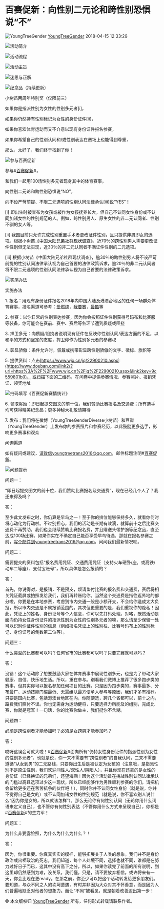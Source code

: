 # 百赛促新：向性别二元论和跨性别恐惧说“不”

![YoungTreeGender](https://img9.doubanio.com/icon/u168108422-6.jpg) [YoungTreeGender](https://www.douban.com/people/168108422/) 2018-04-15 12:33:26

![活动简介](https://img3.doubanio.com/view/note/l/public/p50095757.webp)

![活动流程](https://img9.doubanio.com/view/note/l/public/p50095936.webp)

![活动主旨](https://img2.doubanio.com/view/note/l/public/p49872261.webp)

![迷思与正解](https://img2.doubanio.com/view/note/l/public/p49875461.webp)

![纪念品（持续更新）](https://img1.doubanio.com/view/note/l/public/p49875509.webp)

小树苗两周年特别奖（仅限前三）

如果你是指派性别为女性的性别多元者\[i\]，

如果你仍然持有性别标记为女性的身份证件\[ii\]，

如果你喜欢体育运动而又不介意以现有身份证件报名参赛，

如果你希望自己的性别认同和/或性别表达在赛场上也能得到尊重，

那么，太好了，我们终于找到了你！

![参与百赛促新](https://img2.doubanio.com/view/note/l/public/p49872011.webp)

参与#[百赛促新](https://www.douban.com/search?q=%23%E7%99%BE%E8%B5%9B%E4%BF%83%E6%96%B0%23)#，

和我们一起用100场性别多元者现身其中的体育赛事，

向性别二元论和跨性别恐惧说“NO”，

向不设严苛前提、不限二元选项的性别认同法律承认\[iii\]说“YES”！

\[i\] 即出生时被宣布为女孩或被作为女孩抚养长大，但自己不认同女性身份或不认同加诸女性的性别规范的人。例如，跨性别男人、原生女性的非二元认同者、性别不驯的女人等。

\[ii\] 我国目前只允许完成性别重置手术者更改证件性别，且只提供非男即女的选项。根据小树苗[《中国大陆兄弟社群现状调查》](https://www.douban.com/link2/?url=https%3A%2F%2Fpan.baidu.com%2Fs%2F1kUUaMEz&link2key=9c559801b0)，近70％的跨性别男人需要更改证件性别但无法实现，近30％的非二元认同者不满证件性别的二元选项。

\[iii\] 根据小树苗《中国大陆兄弟社群现状调查》，逾30％的跨性别男人将不设严苛前提的性别认同法律承认视为自己首要的法律政策诉求，逾20％的非二元认同者将不限二元选项的性别认同法律承认视为自己首要的法律政策诉求。

![实施办法](https://img3.doubanio.com/view/note/l/public/p49872012.webp)

实施办法

1\. 报名：用现有身份证件报名2018年内中国大陆及港澳台地区的任何一场群众体育赛事，报名渠道可参考：[爱燃烧](https://www.douban.com/link2/?url=http%3A%2F%2Firanshao.com%2Frace&link2key=9c559801b0)，[我要赛](https://www.douban.com/link2/?url=https%3A%2F%2Fwww.51sai.com%2Findex.php&link2key=9c559801b0)，[最酷](https://www.douban.com/link2/?url=http%3A%2F%2Fzuicool.com%2Fevents&link2key=9c559801b0)等

2\. 参赛：以你日常的性别表达参赛，因为你会按照证件性别获得号码布和比赛服等装备，你可能会在赛前、赛中、赛后等各环节遭到质疑或阻挠

3\. 捍卫多元：向质疑/阻挠者说明现有证件在反映你性别认同/表达方面的不足，以和平的方式和坚定的态度，捍卫你作为性别多元者的参赛权

4\. 彰显骄傲：条件允许时，佩戴或携带彰显跨性别骄傲的文字、徽标、旗帜等

5\. 提供资料：点击[https://www.wjx.cn/jq/22900210.aspx](https://www.douban.com/link2/?url=https%3A%2F%2Fwww.wjx.cn%2Fjq%2F22900210.aspx&link2key=9c559801b0)， 或扫描下面的二维码，在问卷中提供参赛情况、参赛照片、报销凭证、领奖地址

![扫码填写《百赛促新赛情统计》](https://img9.doubanio.com/view/note/l/public/p50100024.webp)

6\. 领取奖励：即日起提交图文的前十位，我们赞助比赛报名及交通费；所有选手均可获得精美纪念品；更多神秘大礼敬请期待

7\. 发布：我们将在微博（YoungTreeGenderDiverse小树苗）和豆瓣（YoungTreeGender）上发布你的参赛照片和参赛经历，以此鼓励更多选手，影响更多赛事和观众

问询渠道

如有疑问或建议，请致信youngtreetrans2016@qq.com，邮件标题注明#[百赛促新](https://www.douban.com/search?q=%23%E7%99%BE%E8%B5%9B%E4%BF%83%E6%96%B0%23)。

![问题提示](https://img9.doubanio.com/view/note/l/public/p49872354.webp)

问题一：

“即日起提交图文的前十位，我们赞助比赛报名及交通费”，现在已经几个人了？我还来得及吗？

答：

至少此文发布之时，你仍算是早鸟之一！至于你的排位能够保持多久，就看你何时将心动化为行动啦。不过别担心，我们的活动是长期有效滴，就算前十之后比赛交通费不再赞助，我们也会继续赞助比赛报名费，并且赠送头带护腕等纪念品，直至达成100场比赛。如果你实在不确定自己能否享受早鸟待遇，那就在报名参赛之前，写个邮件到youngtreetrans2016@qq.com，问问我们最新情况呗。

问题二：

需要提交的资料包括“报名费用凭证、交通费用凭证（支持火车硬卧/座，或高铁/动车二等座）、支付宝账号”，所以具体是怎么报销的？

答：

首先，你说得对，是报销，不是预支，烦请垫付比赛的报名费和交通费，赛后将相关凭证截屏或拍照发给我们，我们再转账给你。当然这个交通费是指往返外地的部分啦，你要是在本地参赛，考虑到市内交通一般是小额开支，不会给你造成太大负担，所以市内交通是不属报销范围的。其次但更重要的是，我们重视你的隐私！因此，凭证上的姓名、身份证号等个人信息，你可以先打码处理。对咯，既然活动是面向仍持女性身份证件的指派性别为女性的性别多元者的嘛，那么请至少保留一处可以识别你证件性别的信息（例如报名凭证上的性别栏、比赛号码布上的性别标记、身份证号的倒数第二位等）。

问题三：

什么类型的比赛都可以吗？任何省市的比赛都可以吗？只要完赛就可以吗？

答：

没错！这个活动除了想要鼓励大家在体育赛事中展现性别多元，也是为了带动大家健康、自信、快乐地生活。所以，重在参与。别看我们微博上推荐了很多跑步类的赛事，但其实你可以报名参加任何项目的比赛。只是因为跑步类的，赛事最多、分布最广、运动技能门槛最低、无需组队最方便单人参与等原因，我们才多有推荐。只要是国内比赛，包括港澳台地区在内，你随便选，跨几个省都可以，前十之内，路费我们照付不误。你也无需身为运动健将，只要选择力所能及的组别，完成比赛，你就是冠军！一句话，你的比赛你做主，我们挺你不含糊。

问题四：

必须是跨性别者才能参加吗？必须是女跨男才能参加吗？

答：

哎呀这误会可就大啦！#[百赛促新](https://www.douban.com/search?q=%23%E7%99%BE%E8%B5%9B%E4%BF%83%E6%96%B0%23)#面向所有“仍持女性身份证件的指派性别为女性的性别多元者”，也就是说，你一来不需要有“跨性别者”的自我认同，二来不需要遵循“从女到男”的二元路线，只要你出生后是被认定为女孩的（注意哦，是指派性别不是原生性别，我们欢迎间性人/双性人/阴阳人），并且你现在还拿的是女性的身份证（已经换证的兄弟们，还望海涵！因为这个活动旨在挑战性别认同法律承认的门槛过高且选项过少这一现状，所以已经能够作为男性顺利参赛的你们，请把机会留给更多还在苦苦抗争的伙伴吧！），同时你并不认同女性身份（就是说，你并不觉得自己是女的）或不认同加诸女性的性别规范（就是说，你不喜欢别人说什么“因为你是女的，所以就该怎样”），那么无论你有何性别认同（无论你用什么词语来定义自己），也不管你有何性别表达（不管你用什么方式来呈现自己），你都是#[百赛促新](https://www.douban.com/search?q=%23%E7%99%BE%E8%B5%9B%E4%BF%83%E6%96%B0%23)#的生力军！

问题五：

为什么非要露脸照，为什么为什么为什么？！

答：

因为，你很重要。你真真实实的模样，能够拓展关于人类的想象。我们并不是身份政治或出柜政治的死忠，我们知道，每个人处境不同，选择也就不同，谁都是在努力过好日子而已，这其中没有高下之分。所以，如果你读完了前面的所有说明，到这里却仍然感到为难，没关系，我们懂。只是，请不要放弃相信，或许将来有一天，你会比现在更ready。在那之前，你至少可以把这个活动转发给更多朋友们。要知道，与众不同之人的坎坷遭遇，有时并非因为大众对其不怀善意，而是因为人们普遍地缺乏对他者的想象力。而让“不同”被看见，就是朝着改善迈出第一步！

© 本文版权归 [YoungTreeGender](https://www.douban.com/people/168108422/) 所有，任何形式转载请联系作者。